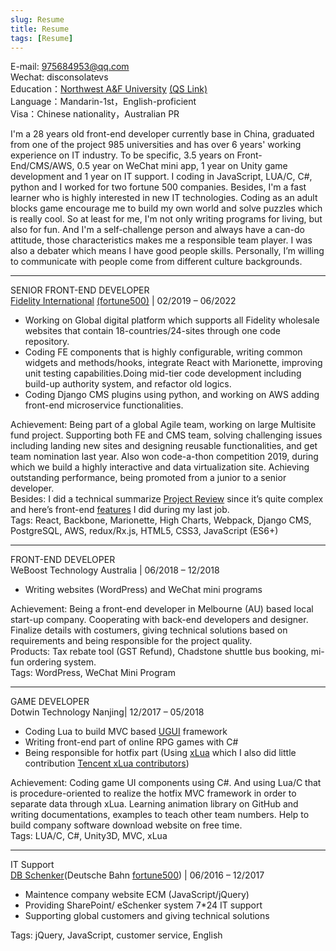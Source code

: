 ```yaml
---
slug: Resume
title: Resume
tags: [Resume]
---
```



E-mail: 975684953@qq.com  
Wechat: disconsolatevs  
Education：[Northwest A&F University](https://en.wikipedia.org/wiki/Northwest_A%26F_University) [(QS Link)](https://www.topuniversities.com/universities/northwest-agriculture-forestry-university)  
Language：Mandarin-1st，English-proficient  
Visa：Chinese nationality，Australian PR  

I'm a 28 years old front-end developer currently base in China, graduated from one of the project 985 universities and has over 6 years' working experience on IT industry. To be specific, 3.5 years on Front-End/CMS/AWS, 0.5 year on WeChat mini app, 1 year on Unity game development and 1 year on IT support. I coding in JavaScript, LUA/C, C#, python and I worked for two fortune 500 companies.
Besides, I'm a fast learner who is highly interested in new IT technologies. Coding as an adult blocks game encourage me to build my own world and solve puzzles which is really cool. So at least for me, I'm not only writing programs for living, but also for fun. And I'm a self-challenge person and always have a can-do attitude, those characteristics makes me a responsible team player. I was also a debater which means I have good people skills. Personally, I’m willing to communicate with people come from different culture backgrounds.

<hr/>

SENIOR FRONT-END DEVELOPER  
[Fidelity International](https://en.wikipedia.org/wiki/Fidelity_International) [(fortune500)](https://fortune.com/fortune500/2022/search/?name=fidelity) | 02/2019 – 06/2022  
-  Working on Global digital platform which supports all Fidelity wholesale websites that contain 18-countries/24-sites through one code repository.  
-  Coding FE components that is highly configurable, writing common widgets and methods/hooks, integrate React with Marionette, improving unit testing capabilities.Doing mid-tier code development including build-up authority system, and refactor old logics.  
-  Coding Django CMS plugins using python, and working on AWS adding front-end microservice functionalities.   

Achievement: Being part of a global Agile team, working on large Multisite fund project. Supporting both FE and CMS team, solving challenging issues including landing new sites and designing reusable functionalities, and get team nomination last year. Also won code-a-thon competition 2019, during which we build a highly interactive and data virtualization site. Achieving outstanding performance, being promoted from a junior to a senior developer.  
Besides: I did a technical summarize [Project Review](https://michelleguan.github.io/docs/category/ProjectReview) since it’s quite complex and here’s front-end [features](https://michelleguan.github.io/docs/ProjectReview/front-end-core#features) I did during my last job.  
Tags: React, Backbone, Marionette, High Charts, Webpack, Django CMS, PostgreSQL, AWS, redux/Rx.js, HTML5, CSS3, JavaScript (ES6+)  

<hr/>

FRONT-END DEVELOPER  
WeBoost Technology Australia | 06/2018 – 12/2018  
- Writing websites (WordPress) and WeChat mini programs  

Achievement: Being a front-end developer in Melbourne (AU) based local start-up company. Cooperating with back-end developers and designer. Finalize details with costumers, giving technical solutions based on requirements and being responsible for the project quality.  
Products: Tax rebate tool (GST Refund), Chadstone shuttle bus booking, mi- fun ordering system.  
Tags: WordPress, WeChat Mini Program 

<hr/>

GAME DEVELOPER   
Dotwin Technology Nanjing| 12/2017 – 05/2018  
- Coding Lua to build MVC based [UGUI](https://github.com/MichelleGuan/Xlua_UGUI_Demo) framework
- Writing front-end part of online RPG games with C# 
- Being responsible for hotfix part (Using [xLua](https://github.com/MichelleGuan/Xlua_Notes) which I also did little contribution [Tencent xLua contributors](https://github.com/Tencent/xLua/graphs/contributors))
 
Achievement: Coding game UI components using C#. And using Lua/C that is procedure-oriented to realize the hotfix MVC framework in order to separate data through xLua. Learning animation library on GitHub and writing documentations, examples to teach other team numbers. Help to build company software download website on free time.  
Tags: LUA/C, C#, Unity3D, MVC, xLua

<hr/>

IT Support  
[DB Schenker](https://en.wikipedia.org/wiki/DB_Schenker)(Deutsche Bahn [fortune500](https://fortune.com/company/deutsche-bahn/global500/)) | 06/2016 – 12/2017  
- Maintence company website ECM (JavaScript/jQuery)  
- Providing SharePoint/ eSchenker system 7*24 IT support  
- Supporting global customers and giving technical solutions  

Tags: jQuery, JavaScript, customer service, English
